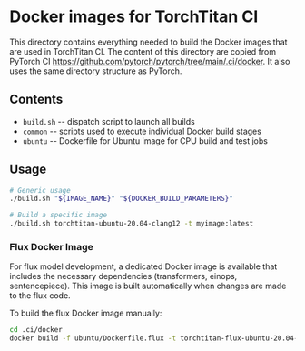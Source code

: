 # Docker images for TorchTitan CI

This directory contains everything needed to build the Docker images
that are used in TorchTitan CI. The content of this directory are copied
from PyTorch CI https://github.com/pytorch/pytorch/tree/main/.ci/docker.
It also uses the same directory structure as PyTorch.

## Contents

* `build.sh` -- dispatch script to launch all builds
* `common` -- scripts used to execute individual Docker build stages
* `ubuntu` -- Dockerfile for Ubuntu image for CPU build and test jobs

## Usage

```bash
# Generic usage
./build.sh "${IMAGE_NAME}" "${DOCKER_BUILD_PARAMETERS}"

# Build a specific image
./build.sh torchtitan-ubuntu-20.04-clang12 -t myimage:latest
```

### Flux Docker Image

For flux model development, a dedicated Docker image is available that includes the necessary dependencies (transformers, einops, sentencepiece). This image is built automatically when changes are made to the flux code.

To build the flux Docker image manually:

```bash
cd .ci/docker
docker build -f ubuntu/Dockerfile.flux -t torchtitan-flux-ubuntu-20.04-clang12 .
```
